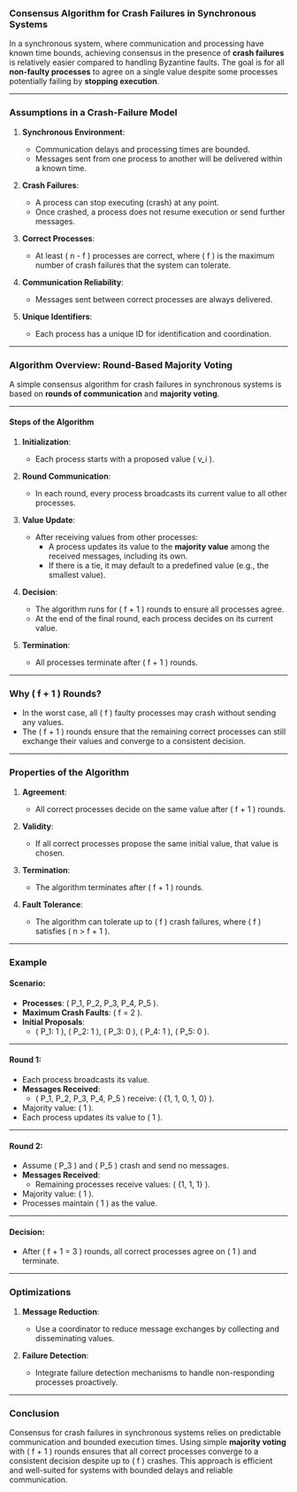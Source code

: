 ### **Consensus Algorithm for Crash Failures in Synchronous Systems**

In a synchronous system, where communication and processing have known time bounds, achieving consensus in the presence of **crash failures** is relatively easier compared to handling Byzantine faults. The goal is for all **non-faulty processes** to agree on a single value despite some processes potentially failing by **stopping execution**.

---

### **Assumptions in a Crash-Failure Model**

1. **Synchronous Environment**:
   - Communication delays and processing times are bounded.
   - Messages sent from one process to another will be delivered within a known time.

2. **Crash Failures**:
   - A process can stop executing (crash) at any point.
   - Once crashed, a process does not resume execution or send further messages.

3. **Correct Processes**:
   - At least \( n - f \) processes are correct, where \( f \) is the maximum number of crash failures that the system can tolerate.

4. **Communication Reliability**:
   - Messages sent between correct processes are always delivered.

5. **Unique Identifiers**:
   - Each process has a unique ID for identification and coordination.

---

### **Algorithm Overview: Round-Based Majority Voting**

A simple consensus algorithm for crash failures in synchronous systems is based on **rounds of communication** and **majority voting**.

---

#### **Steps of the Algorithm**

1. **Initialization**:
   - Each process starts with a proposed value \( v_i \).

2. **Round Communication**:
   - In each round, every process broadcasts its current value to all other processes.

3. **Value Update**:
   - After receiving values from other processes:
     - A process updates its value to the **majority value** among the received messages, including its own.
     - If there is a tie, it may default to a predefined value (e.g., the smallest value).

4. **Decision**:
   - The algorithm runs for \( f + 1 \) rounds to ensure all processes agree.
   - At the end of the final round, each process decides on its current value.

5. **Termination**:
   - All processes terminate after \( f + 1 \) rounds.

---

### **Why \( f + 1 \) Rounds?**

- In the worst case, all \( f \) faulty processes may crash without sending any values.
- The \( f + 1 \) rounds ensure that the remaining correct processes can still exchange their values and converge to a consistent decision.

---

### **Properties of the Algorithm**

1. **Agreement**:
   - All correct processes decide on the same value after \( f + 1 \) rounds.

2. **Validity**:
   - If all correct processes propose the same initial value, that value is chosen.

3. **Termination**:
   - The algorithm terminates after \( f + 1 \) rounds.

4. **Fault Tolerance**:
   - The algorithm can tolerate up to \( f \) crash failures, where \( f \) satisfies \( n > f + 1 \).

---

### **Example**

#### Scenario:
- **Processes**: \( P_1, P_2, P_3, P_4, P_5 \).
- **Maximum Crash Faults**: \( f = 2 \).
- **Initial Proposals**:
  - \( P_1: 1 \), \( P_2: 1 \), \( P_3: 0 \), \( P_4: 1 \), \( P_5: 0 \).

---

#### Round 1:
- Each process broadcasts its value.
- **Messages Received**:
  - \( P_1, P_2, P_3, P_4, P_5 \) receive: \( \{1, 1, 0, 1, 0\} \).
- Majority value: \( 1 \).
- Each process updates its value to \( 1 \).

---

#### Round 2:
- Assume \( P_3 \) and \( P_5 \) crash and send no messages.
- **Messages Received**:
  - Remaining processes receive values: \( \{1, 1, 1\} \).
- Majority value: \( 1 \).
- Processes maintain \( 1 \) as the value.

---

#### Decision:
- After \( f + 1 = 3 \) rounds, all correct processes agree on \( 1 \) and terminate.

---

### **Optimizations**

1. **Message Reduction**:
   - Use a coordinator to reduce message exchanges by collecting and disseminating values.

2. **Failure Detection**:
   - Integrate failure detection mechanisms to handle non-responding processes proactively.

---

### **Conclusion**

Consensus for crash failures in synchronous systems relies on predictable communication and bounded execution times. Using simple **majority voting** with \( f + 1 \) rounds ensures that all correct processes converge to a consistent decision despite up to \( f \) crashes. This approach is efficient and well-suited for systems with bounded delays and reliable communication.
